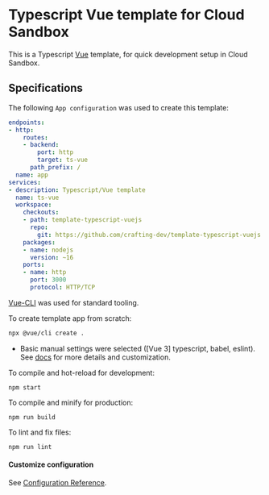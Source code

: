 # Typescript Vue template for Cloud Sandbox

This is a Typescript [Vue](https://vuejs.org/) template, for quick development setup in Cloud Sandbox.

## Specifications

The following `App configuration` was used to create this template:

```yaml
endpoints:
- http:
    routes:
    - backend:
        port: http
        target: ts-vue
      path_prefix: /
  name: app
services:
- description: Typescript/Vue template
  name: ts-vue
  workspace:
    checkouts:
    - path: template-typescript-vuejs
      repo:
        git: https://github.com/crafting-dev/template-typescript-vuejs.git
    packages:
    - name: nodejs
      version: ~16
    ports:
    - name: http
      port: 3000
      protocol: HTTP/TCP
```

[Vue-CLI](https://cli.vuejs.org/) was used for standard tooling.

To create template app from scratch:
```bash
npx @vue/cli create .
```

* Basic manual settings were selected ([Vue 3] typescript, babel, eslint). See [docs](https://cli.vuejs.org/guide/creating-a-project.html#vue-create) for more details and customization.

To compile and hot-reload for development:
```
npm start
```

To compile and minify for production:
```
npm run build
```

To lint and fix files:
```
npm run lint
```

#### Customize configuration
See [Configuration Reference](https://cli.vuejs.org/config/).
